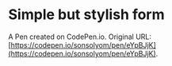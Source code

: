 # Simple but stylish form

A Pen created on CodePen.io. Original URL: [https://codepen.io/sonsolyom/pen/eYpBJjK](https://codepen.io/sonsolyom/pen/eYpBJjK).


